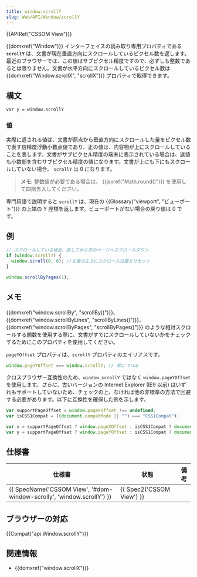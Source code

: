 ```yaml
---
title: window.scrollY
slug: Web/API/Window/scrollY
---
```


{{APIRef("CSSOM View")}}

{{domxref("Window")}} インターフェイスの読み取り専用プロパティである **`scrollY`** は、文書が現在垂直方向にスクロールしているピクセル数を返します。最近のブラウザーでは、この値はサブピクセル精度ですので、必ずしも整数であるとは限りません。文書が水平方向にスクロールしているピクセル数は {{domxref("Window.scrollX", "scrollX")}} プロパティで取得できます。

## 構文

```
var y = window.scrollY
```

### 値

実際に返される値は、文書が原点から垂直方向にスクロールした量をピクセル数で表す倍精度浮動小数点値であり、正の値は、内容物が上にスクロールしていることを表します。文書がサブピクセル精度の端末に表示されている場合は、返値も小数部を含むサブピクセル精度の値になります。文書が上にも下にもスクロールしていない場合、 `scrollY` は 0 になります。

> **メモ:** 整数値が必要である場合は、 {{jsxref("Math.round()")}} を使用して四捨五入してください。

専門用語で説明すると `scrollY` は、現在の {{Glossary("viewport", "ビューポート")}} の上端の Y 座標を返します。ビューポートがない場合の戻り値は 0 です。

## 例

```js
// スクロールしている場合、戻してから次のページへスクロールダウン
if (window.scrollY) {
  window.scroll(0, 0); //文書の左上にスクロール位置をリセット
}

window.scrollByPages(1);
```

## メモ

{{domxref("window.scrollBy", "scrollBy()")}}、{{domxref("window.scrollByLines", "scrollByLines()")}}、{{domxref("window.scrollByPages", "scrollByPages()")}} のような相対スクロールする関数を使用する際に、文書がすでにスクロールしていないかをチェックするためにこのプロパティを使用してください。

`pageYOffset` プロパティは、`scrollY` プロパティのエイリアスです。

```js
window.pageYOffset === window.scrollY; // 常に true
```

クロスブラウザー互換性のため、`window.scrollY` ではなく `window.pageYOffset` を使用します。_さらに_、古いバージョンの Internet Explorer (IE9 以前) はいずれもサポートしていないため、チェックの上、なければ他の非標準の方法で回避する必要があります。以下に互換性を確保した例を示します。

```js
var supportPageOffset = window.pageXOffset !== undefined;
var isCSS1Compat = ((document.compatMode || "") === "CSS1Compat");

var x = supportPageOffset ? window.pageXOffset : isCSS1Compat ? document.documentElement.scrollLeft : document.body.scrollLeft;
var y = supportPageOffset ? window.pageYOffset : isCSS1Compat ? document.documentElement.scrollTop : document.body.scrollTop;
```

## 仕様書

| 仕様書                                                                                       | 状態                             | 備考 |
| -------------------------------------------------------------------------------------------- | -------------------------------- | ---- |
| {{ SpecName('CSSOM View', '#dom-window-scrolly', 'window.scrollY') }} | {{ Spec2('CSSOM View') }} |      |

## ブラウザーの対応

{{Compat("api.Window.scrollY")}}

## 関連情報

- {{domxref("window.scrollX")}}
